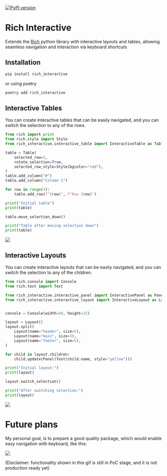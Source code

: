 [![PyPI version](https://badge.fury.io/py/rich_interactive.svg)](https://badge.fury.io/py/rich_interactive)

# Rich Interactive
Extends the [Rich](https://github.com/Textualize/rich) python library with interactive layouts and tables, allowing seamless navigation and interaction via keyboard shortcuts

## Installation

```bash
pip install rich_interactive
```

or using poetry

```bash
poetry add rich_interactive
```
## Interactive Tables

You can create interactive tables that can be easily navigated, and you can switch the selection to any of the rows.

```python
from rich import print
from rich.style import Style
from rich_interactive.interactive_table import InteractiveTable as Table

table = Table(
    selected_row=2,
    rotate_selection=True,
    selected_row_style=Style(bgcolor="red"),
)
table.add_column("#")
table.add_column("Column 1")

for row in range(3):
    table.add_row(f"{row}", f"Row {row}")

print("Initial table")
print(table)

table.move_selection_down()

print("Table after moving selection down")
print(table)
```

<!-- ![](./docs/images/interactive_table.png) -->
![](https://raw.githubusercontent.com/noisy/rich_interactive/main/docs/images/interactive_table.png)

## Interactive Layouts

You can create interactive layouts that can be easily navigated, and you can switch the selection to any of the children.

```python
from rich.console import Console
from rich.text import Text

from rich_interactive.interactive_panel import InteractivePanel as Panel
from rich_interactive.interactive_layout import InteractiveLayout as Layout


console = Console(width=60, height=15)

layout = Layout()
layout.split(
    Layout(name="header", size=5),
    Layout(name="main", size=5),
    Layout(name="footer", size=5),
)

for child in layout.children:
    child.update(Panel(Text(child.name, style="yellow")))

print("Initial layout:")
print(layout)

layout.switch_selection()

print("After switching selection:")
print(layout)

```

<!-- ![](./docs/images/interactive_layout.png) -->
![](https://raw.githubusercontent.com/noisy/rich_interactive/main/docs/images/interactive_layout.png)


# Future plans

My personal goal, is to prepare a good quality package, which would enable easy navigation with keyboard, like this:

<!-- ![](./docs/images/future_plans_live_demo_poc.gif) -->
![](https://raw.githubusercontent.com/noisy/rich_interactive/main/docs/images/future_plans_live_demo_poc.gif)

(Disclaimer: functionality shown in this gif is still in PoC stage, and it is not production ready yet)
